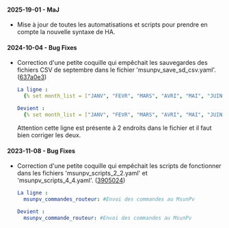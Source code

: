 #### 2025-19-01 - MaJ
* Mise à jour de toutes les automatisations et scripts pour prendre en compte la nouvelle syntaxe de HA.

#### 2024-10-04 - Bug Fixes
* Correction d'une petite coquille qui empêchait les sauvegardes des fichiers CSV de septembre dans le fichier 'msunpv_save_sd_csv.yaml'. ([637a0e3](https://github.com/tochy83/MsunPv_to_HA/commit/637a0e3953eb1c184afbf797d3ab185edb5dead8))
  ```yml
  La ligne :
    {% set month_list = ["JANV", "FEVR", "MARS", "AVRI", "MAI", "JUIN", "JUIL", "AOUT", "SETP", "OCTO", "NOVE", "DECE"] %}
  
  Devient :
    {% set month_list = ["JANV", "FEVR", "MARS", "AVRI", "MAI", "JUIN", "JUIL", "AOUT", "SEPT", "OCTO", "NOVE", "DECE"] %}
  ```
  Attention cette ligne est présente à 2 endroits dans le fichier et il faut bien corriger les deux.

#### 2023-11-08 - Bug Fixes
* Correction d'une petite coquille qui empêchait les scripts de fonctionner dans les fichiers 'msunpv_scripts_2_2.yaml' et 'msunpv_scripts_4_4.yaml'. ([3905024](https://github.com/tochy83/MsunPv_to_HA/commit/3905024966374c015111fc06c1692965957da1d9))
  ```yml
  La ligne :
    msunpv_commandes_routeur: #Envoi des commandes au MsunPv
  
  Devient :
    msunpv_commande_routeur: #Envoi des commandes au MsunPv
  ```
